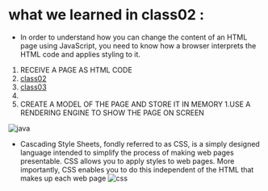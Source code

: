 # what we learned in class02 : 

* In order to understand how you can change the content of an HTML
page using JavaScript, you need to know how a browser interprets the
HTML code and applies styling to it. 
1. RECEIVE A PAGE AS HTML CODE 
1. [class02](https://ahmadfrijat.github.io/reading-notes/read2)
1. [class03](https://ahmadfrijat.github.io/reading-notes-03/.)
1.
1. CREATE A MODEL OF THE PAGE AND STORE IT IN MEMORY 
1.USE A RENDERING ENGINE TO SHOW THE PAGE ON SCREEN

![java](https://brytdesigns.com/wp-content/uploads/2019/12/html_css_javascript_infographic.png)

*  Cascading Style Sheets, fondly referred to as CSS, is a simply designed language intended to simplify the process of making web pages presentable. CSS allows you to apply styles to web pages. More importantly, CSS enables you to do this independent of the HTML that makes up each web page
![css](https://ittrainingcontent.iu.edu/training/htmba/files/pc/img/aa0075d7.png)
